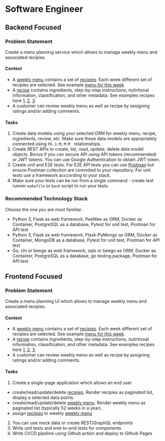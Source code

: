 # Software Engineer

## Backend Focused

### Problem Statement
Create a menu planning service which allows to manage weekly menu and associated recipies. 

#### Context
- A [weekly menu](https://www.hellofresh.com.au/plans/) contains a set of [recipies](https://www.hellofresh.com.au/recipes/). Each week different set of recipies are selected. See example [menu for this week](https://www.hellofresh.com.au/plans/).
- A [recipe](https://www.hellofresh.com.au/recipes/beef-veggie-ragu-spaghetti-5fa9c324cb8f8c0b3a183d01) contains ingredients, step-by-step instructions, nutirtional information, classification, and other metadata. See examples recipes here [1](https://www.hellofresh.com.au/recipes/southeast-asian-chicken-coconut-soup-5fa9c26209c8db59115d3f4f), [2](https://www.hellofresh.com.au/recipes/saucy-coconut-chicken-noodles-5f9b3c7198ecf4455b27d94d), [3](https://www.hellofresh.com.au/recipes/dukkah-roasted-sweet-potato-5f9b43847aacaa50f037d858).
- A customer can review weekly menu as well as recipe by assigning ratings and/or adding comments.

#### Tasks

1. Create data models using your selected ORM for weekly menu, recipe, ingredients, review, etc. Make sure these data models are appripriately connected using `FK`, `1:M`, `M:M ` relationships.
2. Create REST APIs to create, list, read, update, delete data model objects. Bonus if you can secure API using API tokens (recommended) or JWT tokens. You can use Google Authentication to obtain JWT token.
3. Create unit and E2E tests. For E2E API tests you can use [Postman](https://www.postman.com/) but ensure Postman collection are commited to your repository. For unit tests use a framework acccording to your stack.
4. Make sure your tests can be run from a single command - create test runner `makefile` or `bash` script to run your tests.


### Recommended Technology Stack
Choose the one you are most familiar. 

- Python 3, Flask as web framework, PeeWee as ORM, Docker as Container, PostgreSQL as a database, Pytest for unit test, Postman for API test
- Python 3, Flask as web framework, Flask-PyMongo as ORM, Docker as Container, MongoDB as a database, Pytest for unit test, Postman for API test
- Go, chi or beego as web framework, sqlx or beego as ORM, Docker as Container, PostgreSQL as a database, go testing package, Postman for API test

## Frontend Focused

### Problem Statement
Create a menu planning UI which allows to manage weekly menu and associated recipies.

#### Context
- A [weekly menu](https://www.hellofresh.com.au/plans/) contains a set of [recipies](https://www.hellofresh.com.au/recipes/). Each week different set of recipies are selected. See example [menu for this week](https://www.hellofresh.com.au/plans/).
- A [recipe](https://www.hellofresh.com.au/recipes/beef-veggie-ragu-spaghetti-5fa9c324cb8f8c0b3a183d01) contains ingredients, step-by-step instructions, nutirtional information, classification, and other metadata. See examples recipes here [1](https://www.hellofresh.com.au/recipes/southeast-asian-chicken-coconut-soup-5fa9c26209c8db59115d3f4f), [2](https://www.hellofresh.com.au/recipes/saucy-coconut-chicken-noodles-5f9b3c7198ecf4455b27d94d), [3](https://www.hellofresh.com.au/recipes/dukkah-roasted-sweet-potato-5f9b43847aacaa50f037d858).
- A customer can review weekly menu as well as recipe by assigning ratings and/or adding comments.

#### Tasks

1. Create a single-page application which allows an end user 
- create/read/update/delete [recipies](https://www.hellofresh.com.au/recipes/). Render recipies as paginated list, display a selected data points.
- create/read/update/delete [weekly menu](https://www.hellofresh.com.au/plans/). Render weekly menu as paginated list (typically 52 weeks in a year).
- assign [recipies](https://www.hellofresh.com.au/recipes/) to weekly [weekly menu](https://www.hellofresh.com.au/plans/)
2. You can use mock data or create REST/GraphQL endpoints
3. Write unit tests and end-to-end tests for components
4. Write CI/CD pipeline using Github action and deploy to Github Pages

